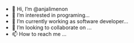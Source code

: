 - 👋 Hi, I’m @anjalimenon
- 👀 I’m interested in programing...
- 🌱 I’m currently working as software developer...
- 💞️ I’m looking to collaborate on ...
- 📫 How to reach me ...

<!---
anjali666/anjali666 is a ✨ special ✨ repository because its `README.md` (this file) appears on your GitHub profile.
You can click the Preview link to take a look at your changes.
--->
